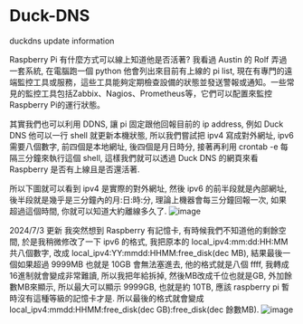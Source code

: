 # Duck-DNS
duckdns update information

Raspberry Pi 有什麼方式可以線上知道他是否活著? 我看過 Austin 的 Rolf 弄過一套系統, 在電腦跑一個 python 他會列出來目前有上線的 pi list, 現在有專門的遠端監控工具或服務，這些工具能夠定期檢查設備的狀態並發送警報或通知。一些常見的監控工具包括Zabbix、Nagios、Prometheus等，它們可以配置來監控Raspberry Pi的運行狀態。

其實我們也可以利用 DDNS, 讓 pi 固定跟他回報目前的 ip address, 例如 Duck DNS 他可以一行 shell 就更新本機狀態, 所以我們嘗試把 ipv4 寫成對外網址, ipv6 需要八個數字, 前四個是本地網址, 後四個是月日時分, 接著再利用 crontab -e 每隔三分鐘來執行這個 shell, 這樣我們就可以透過 Duck DNS 的網頁來看 Raspberry 是否有上線且是否還活著.

所以下圖就可以看到 ipv4 是實際的對外網址, 然後 ipv6 的前半段就是內部網址, 後半段就是幾乎是三分鐘內的月:日:時:分, 理論上機器會每三分鐘回報一次, 如果超過這個時間, 你就可以知道大約離線多久了.
![image](https://github.com/ue0705/Duck-DNS/assets/117436583/3c2d4b32-592b-48ad-aeb9-6fb649db05c4)

2024/7/3 更新
我突然想到 Raspberry 有記憶卡, 有時候我們不知道他的剩餘空間, 於是我稍微修改了一下 ipv6 的格式, 我把原本的 local_ipv4:mm:dd:HH:MM 共八個數字, 改成 local_ipv4:YY:mmdd:HHMM:free_disk(dec MB), 結果最後一個如果超過 9999MB 也就是 10GB 會無法塞進去, 他的格式就是八個 ffff, 我轉成 16進制就會變成非常難讀, 所以我把年給拆掉, 然後MB改成千位也就是GB, 外加餘數MB來顯示, 所以最大可以顯示 9999GB, 也就是約 10TB, 應該 raspberry pi 暫時沒有這種等級的記憶卡才是. 所以最後的格式就會變成 local_ipv4:mmdd:HHMM:free_disk(dec GB):free_disk(dec 餘數MB).
![image](https://github.com/ue0705/Duck-DNS/assets/117436583/998faa2a-dc1e-4049-8469-803b8478154f)
